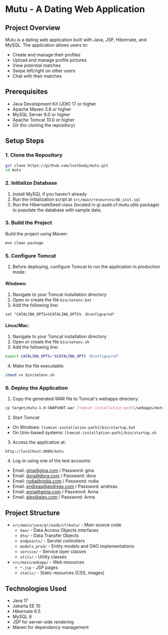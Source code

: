 # Mutu - A Dating Web Application

## Project Overview
Mutu is a dating web application built with Java, JSP, Hibernate, and MySQL. The application allows users to:
- Create and manage their profiles
- Upload and manage profile pictures
- View potential matches
- Swipe left/right on other users
- Chat with their matches

## Prerequisites
- Java Development Kit (JDK) 17 or higher
- Apache Maven 3.8 or higher
- MySQL Server 8.0 or higher
- Apache Tomcat 10.0 or higher
- Git (for cloning the repository)

## Setup Steps

### 1. Clone the Repository
```bash
git clone https://github.com/lostbody/mutu.git
cd mutu
```

### 2. Initialize Database
1. Install MySQL if you haven't already
2. Run the initialization script at `src/main/resources/db_init.sql`
3. Run the HibernateSeed class (located in gr.aueb.cf.mutu.utils package) to populate the database with sample data.

### 3. Build the Project
Build the project using Maven:
```bash
mvn clean package
```

### 5. Configure Tomcat
1. Before deploying, configure Tomcat to run the application in production mode:

#### Windows:
1. Navigate to your Tomcat installation directory
2. Open or create the file `bin/setenv.bat`
3. Add the following line:
```batch
set "CATALINA_OPTS=%CATALINA_OPTS% -Dconfig=prod"
```

#### Linux/Mac:
1. Navigate to your Tomcat installation directory
2. Open or create the file `bin/setenv.sh`
3. Add the following line:
```bash
export CATALINA_OPTS="$CATALINA_OPTS -Dconfig=prod"
```
4. Make the file executable:
```bash
chmod +x bin/setenv.sh
```

### 6. Deploy the Application
1. Copy the generated WAR file to Tomcat's webapps directory:
```bash
cp target/mutu-1.0-SNAPSHOT.war [tomcat-installation-path]/webapps/mutu.war
```

2. Start Tomcat:
- On Windows: `[tomcat-installation-path]/bin/startup.bat`
- On Unix-based systems: `[tomcat-installation-path]/bin/startup.sh`

3. Access the application at:
```
http://localhost:8080/mutu
```
4. Log-in using one of the test accounts:
- Email: gina@gina.com / Password: gina
- Email: dora@dora.com / Password: dora
- Email: rodia@rodia.com / Password: rodia
- Email: andreas@andreas.com / Password: andreas
- Email: anna@anna.com / Password: Anna
- Email: alex@alex.com / Password: Anna

## Project Structure
- `src/main/java/gr/aueb/cf/mutu/` - Main source code
    - `dao/` - Data Access Objects interfaces
    - `dto/` - Data Transfer Objects
    - `endpoints/` - Servlet controllers
    - `models_prod/` - Entity models and DAO implementations
    - `service/` - Service layer classes
    - `utils/` - Utility classes
- `src/main/webapp/` - Web resources
    - `*.jsp` - JSP pages
    - `static/` - Static resources (CSS, images)

## Technologies Used
- Java 17
- Jakarta EE 10
- Hibernate 6.5
- MySQL 8
- JSP for server-side rendering
- Maven for dependency management